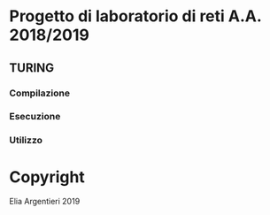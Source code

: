 # Progetto di laboratorio di reti A.A. 2018/2019

## TURING

### Compilazione

### Esecuzione

### Utilizzo

# Copyright

Elia Argentieri 2019